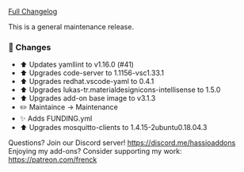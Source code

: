 [Full Changelog][changelog]

This is a general maintenance release.

### 🔨 Changes

- :arrow_up: Updates yamllint to v1.16.0 (#41)
- :arrow_up: Upgrades code-server to 1.1156-vsc1.33.1
- :arrow_up: Upgrades redhat.vscode-yaml to 0.4.1
- :arrow_up: Upgrades lukas-tr.materialdesignicons-intellisense to 1.5.0
- :arrow_up: Upgrades add-on base image to v3.1.3
- :pencil2: Maintaince -> Maintenance
- :sparkles: Adds FUNDING.yml
- :arrow_up: Upgrades mosquitto-clients to 1.4.15-2ubuntu0.18.04.3

[changelog]: https://github.com/hassio-addons/addon-vscode/compare/v0.5.4...v0.6.0

Questions? Join our Discord server! https://discord.me/hassioaddons
Enjoying my add-ons? Consider supporting my work: https://patreon.com/frenck